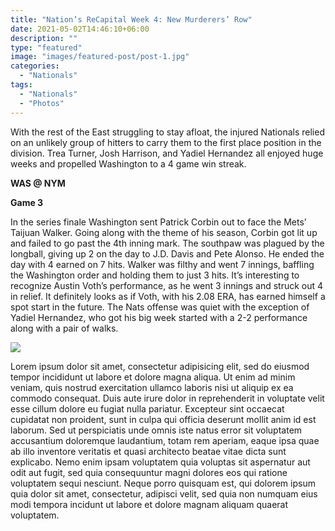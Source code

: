 ```yaml
---
title: "Nation’s ReCapital Week 4: New Murderers’ Row"
date: 2021-05-02T14:46:10+06:00
description: ""
type: "featured"
image: "images/featured-post/post-1.jpg"
categories: 
  - "Nationals"
tags:
  - "Nationals"
  - "Photos"
---
```



With the rest of the East struggling to stay afloat, the injured Nationals relied on an unlikely group of hitters to carry them to the first place position in the division.  Trea Turner, Josh Harrison, and Yadiel Hernandez all enjoyed huge weeks and propelled Washington to a 4 game win streak.

**WAS @ NYM**


**Game 3**

In the series finale Washington sent Patrick Corbin out to face the Mets’ Taijuan Walker.  Going along with the theme of his season, Corbin got lit up and failed to go past the 4th inning mark.  The southpaw was plagued by the longball, giving up 2 on the day to J.D. Davis and Pete Alonso.  He ended the day with 4 earned on 7 hits.  Walker was filthy and went 7 innings, baffling the Washington order and holding them to just 3 hits.  It’s interesting to recognize Austin  Voth’s performance, as he went 3 innings and struck out 4 in relief.  It definitely looks as if Voth, with his 2.08 ERA, has earned himself a spot start in the future.  The Nats offense was quiet with the exception of Yadiel Hernandez, who got his big week started with a 2-2 performance along with a pair of walks.


![](../images/post-img.jpg)

Lorem ipsum dolor sit amet, consectetur adipisicing elit, sed do eiusmod tempor incididunt ut labore et
dolore magna aliqua. Ut enim ad minim veniam, quis nostrud exercitation ullamco laboris nisi ut aliquip ex
ea commodo consequat. Duis aute irure dolor in reprehenderit in voluptate velit esse cillum dolore eu fugiat
nulla pariatur. Excepteur sint occaecat cupidatat non proident, sunt in culpa qui officia deserunt mollit
anim id est laborum. Sed ut perspiciatis unde omnis iste natus error sit voluptatem accusantium doloremque
laudantium, totam rem aperiam, eaque ipsa quae ab illo inventore veritatis et quasi architecto beatae vitae
dicta sunt explicabo. Nemo enim ipsam voluptatem quia voluptas sit aspernatur aut odit aut fugit, sed quia
consequuntur magni dolores eos qui ratione voluptatem sequi nesciunt. Neque porro quisquam est, qui dolorem
ipsum quia dolor sit amet, consectetur, adipisci velit, sed quia non numquam eius modi tempora incidunt ut
labore et dolore magnam aliquam quaerat voluptatem.


